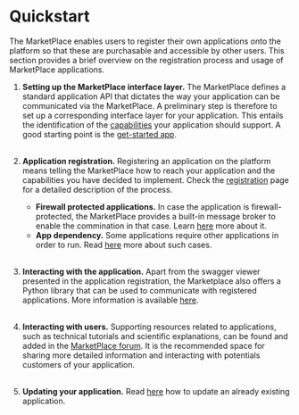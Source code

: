 # Quickstart

The MarketPlace enables users to register their own applications onto the platform so that these are purchasable and accessible by other users.
This section provides a brief overview on the registration process and usage of MarketPlace applications.

1. **Setting up the MarketPlace interface layer.** The MarketPlace defines a standard application API that dictates the way your application can be communicated via the MarketPlace. A preliminary step is therefore to set up a corresponding interface layer for your application. This entails the identification of the [capabilities](../capabilities) your application should support. A good starting point is the [get-started app](https://github.com/materials-marketplace/get-started-app).<br><br>

1. **Application registration.** Registering an application on the platform means telling the MarketPlace how to reach your application and the capabilities you have decided to implement. Check the [registration](./registration) page for a detailed description of the process.

   - **Firewall protected applications.** In case the application is firewall-protected, the MarketPlace provides a built-in message broker to enable the commination in that case. Learn [here](./message_broker) more about it.
   - **App dependency.** Some applications require other applications in order to run. Read [here](./sub_apps.md) more about such cases.<br><br>

1. **Interacting with the application.** Apart from the swagger viewer presented in the application registration, the Marketplace also offers a Python library that can be used to communicate with registered applications. More information is available [here](../../jupyter/sdk).<br><br>

1. **Interacting with users.** Supporting resources related to applications, such as technical tutorials and scientific explanations, can be found and added in the [MarketPlace forum](https://forum.materials-marketplace.eu/). It is the recommended space for sharing more detailed information and interacting with potentials customers of your application.<br><br>

1. **Updating your application.** Read [here](./update.md) how to update an already existing application.
